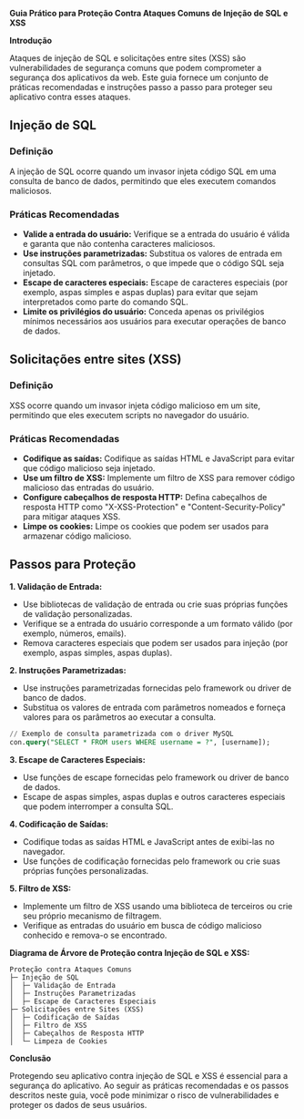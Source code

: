 **Guia Prático para Proteção Contra Ataques Comuns de Injeção de SQL e XSS**

**Introdução**

Ataques de injeção de SQL e solicitações entre sites (XSS) são vulnerabilidades de segurança comuns que podem comprometer a segurança dos aplicativos da web. Este guia fornece um conjunto de práticas recomendadas e instruções passo a passo para proteger seu aplicativo contra esses ataques.

## Injeção de SQL

### Definição

A injeção de SQL ocorre quando um invasor injeta código SQL em uma consulta de banco de dados, permitindo que eles executem comandos maliciosos.

### Práticas Recomendadas

- **Valide a entrada do usuário:** Verifique se a entrada do usuário é válida e garanta que não contenha caracteres maliciosos.
- **Use instruções parametrizadas:** Substitua os valores de entrada em consultas SQL com parâmetros, o que impede que o código SQL seja injetado.
- **Escape de caracteres especiais:** Escape de caracteres especiais (por exemplo, aspas simples e aspas duplas) para evitar que sejam interpretados como parte do comando SQL.
- **Limite os privilégios do usuário:** Conceda apenas os privilégios mínimos necessários aos usuários para executar operações de banco de dados.

## Solicitações entre sites (XSS)

### Definição

XSS ocorre quando um invasor injeta código malicioso em um site, permitindo que eles executem scripts no navegador do usuário.

### Práticas Recomendadas

- **Codifique as saídas:** Codifique as saídas HTML e JavaScript para evitar que código malicioso seja injetado.
- **Use um filtro de XSS:** Implemente um filtro de XSS para remover código malicioso das entradas do usuário.
- **Configure cabeçalhos de resposta HTTP:** Defina cabeçalhos de resposta HTTP como "X-XSS-Protection" e "Content-Security-Policy" para mitigar ataques XSS.
- **Limpe os cookies:** Limpe os cookies que podem ser usados para armazenar código malicioso.

## Passos para Proteção

**1. Validação de Entrada:**
- Use bibliotecas de validação de entrada ou crie suas próprias funções de validação personalizadas.
- Verifique se a entrada do usuário corresponde a um formato válido (por exemplo, números, emails).
- Remova caracteres especiais que podem ser usados para injeção (por exemplo, aspas simples, aspas duplas).

**2. Instruções Parametrizadas:**
- Use instruções parametrizadas fornecidas pelo framework ou driver de banco de dados.
- Substitua os valores de entrada com parâmetros nomeados e forneça valores para os parâmetros ao executar a consulta.

```sql
// Exemplo de consulta parametrizada com o driver MySQL
con.query("SELECT * FROM users WHERE username = ?", [username]);
```

**3. Escape de Caracteres Especiais:**
- Use funções de escape fornecidas pelo framework ou driver de banco de dados.
- Escape de aspas simples, aspas duplas e outros caracteres especiais que podem interromper a consulta SQL.

**4. Codificação de Saídas:**
- Codifique todas as saídas HTML e JavaScript antes de exibi-las no navegador.
- Use funções de codificação fornecidas pelo framework ou crie suas próprias funções personalizadas.

**5. Filtro de XSS:**
- Implemente um filtro de XSS usando uma biblioteca de terceiros ou crie seu próprio mecanismo de filtragem.
- Verifique as entradas do usuário em busca de código malicioso conhecido e remova-o se encontrado.

**Diagrama de Árvore de Proteção contra Injeção de SQL e XSS:**

```
Proteção contra Ataques Comuns
├─ Injeção de SQL
│  ├─ Validação de Entrada
│  ├─ Instruções Parametrizadas
│  ├─ Escape de Caracteres Especiais
├─ Solicitações entre Sites (XSS)
│  ├─ Codificação de Saídas
│  ├─ Filtro de XSS
│  ├─ Cabeçalhos de Resposta HTTP
│  └─ Limpeza de Cookies
```

**Conclusão**

Protegendo seu aplicativo contra injeção de SQL e XSS é essencial para a segurança do aplicativo. Ao seguir as práticas recomendadas e os passos descritos neste guia, você pode minimizar o risco de vulnerabilidades e proteger os dados de seus usuários.